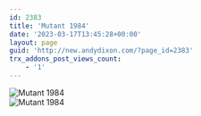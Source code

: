 ```yaml
---
id: 2383
title: 'Mutant 1984'
date: '2023-03-17T13:45:28+00:00'
layout: page
guid: 'http://new.andydixon.com/?page_id=2383'
trx_addons_post_views_count:
    - '1'
---
```


![Mutant 1984](https://i0.wp.com/assets.g8x2.ldn.idrivee2-23.com/posters/Mutant%201984%2001.jpg?w=1200&ssl=1 "Mutant 1984")  
![Mutant 1984](https://i0.wp.com/assets.g8x2.ldn.idrivee2-23.com/posters/Mutant%201984%2002.jpg?w=1200&ssl=1 "Mutant 1984")